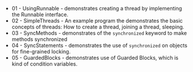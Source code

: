 
* 01 - UsingRunnable - demonstrates creating a thread by implementing the Runnable interface.
* 02 - SimpleThreads - An example program the demonstrates the basic concepts of threads: How to create a thread, joining a thread, sleeping.
* 03 - SyncMethods - demonstrates of the `synchronized` keyword to make methods synchronized
* 04 - SyncStatements - demonstrates the use of `synchronized` on objects for fine-grained locking.
* 05 - GuardedBlocks - demonstrates use of Guarded Blocks, which is kind of condition variables.
